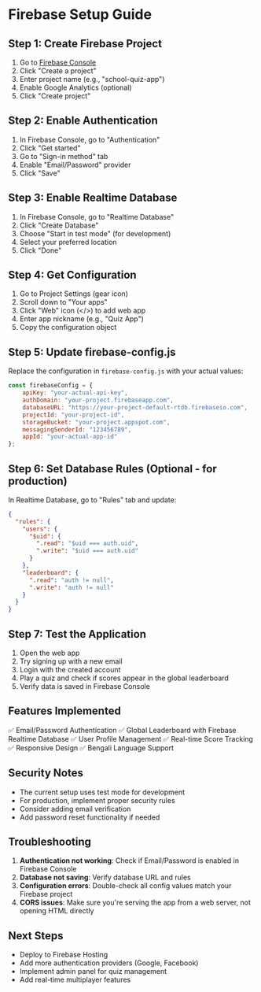 # Firebase Setup Guide

## Step 1: Create Firebase Project

1. Go to [Firebase Console](https://console.firebase.google.com/)
2. Click "Create a project"
3. Enter project name (e.g., "school-quiz-app")
4. Enable Google Analytics (optional)
5. Click "Create project"

## Step 2: Enable Authentication

1. In Firebase Console, go to "Authentication"
2. Click "Get started"
3. Go to "Sign-in method" tab
4. Enable "Email/Password" provider
5. Click "Save"

## Step 3: Enable Realtime Database

1. In Firebase Console, go to "Realtime Database"
2. Click "Create Database"
3. Choose "Start in test mode" (for development)
4. Select your preferred location
5. Click "Done"

## Step 4: Get Configuration

1. Go to Project Settings (gear icon)
2. Scroll down to "Your apps"
3. Click "Web" icon (</>) to add web app
4. Enter app nickname (e.g., "Quiz App")
5. Copy the configuration object

## Step 5: Update firebase-config.js

Replace the configuration in `firebase-config.js` with your actual values:

```javascript
const firebaseConfig = {
    apiKey: "your-actual-api-key",
    authDomain: "your-project.firebaseapp.com",
    databaseURL: "https://your-project-default-rtdb.firebaseio.com",
    projectId: "your-project-id",
    storageBucket: "your-project.appspot.com",
    messagingSenderId: "123456789",
    appId: "your-actual-app-id"
};
```

## Step 6: Set Database Rules (Optional - for production)

In Realtime Database, go to "Rules" tab and update:

```json
{
  "rules": {
    "users": {
      "$uid": {
        ".read": "$uid === auth.uid",
        ".write": "$uid === auth.uid"
      }
    },
    "leaderboard": {
      ".read": "auth != null",
      ".write": "auth != null"
    }
  }
}
```

## Step 7: Test the Application

1. Open the web app
2. Try signing up with a new email
3. Login with the created account
4. Play a quiz and check if scores appear in the global leaderboard
5. Verify data is saved in Firebase Console

## Features Implemented

✅ Email/Password Authentication
✅ Global Leaderboard with Firebase Realtime Database
✅ User Profile Management
✅ Real-time Score Tracking
✅ Responsive Design
✅ Bengali Language Support

## Security Notes

- The current setup uses test mode for development
- For production, implement proper security rules
- Consider adding email verification
- Add password reset functionality if needed

## Troubleshooting

1. **Authentication not working**: Check if Email/Password is enabled in Firebase Console
2. **Database not saving**: Verify database URL and rules
3. **Configuration errors**: Double-check all config values match your Firebase project
4. **CORS issues**: Make sure you're serving the app from a web server, not opening HTML directly

## Next Steps

- Deploy to Firebase Hosting
- Add more authentication providers (Google, Facebook)
- Implement admin panel for quiz management
- Add real-time multiplayer features